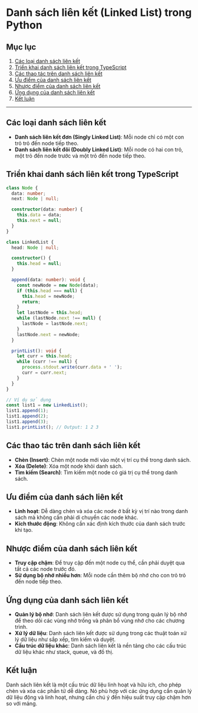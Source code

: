 # Danh sách liên kết (Linked List) trong Python

## Mục lục

1. [Các loại danh sách liên kết](#Các-loại-danh-sách-liên-kết)
2. [Triển khai danh sách liên kết trong TypeScript](#Triển-khai-danh-sách-liên-kết-trong-TypeScript)
3. [Các thao tác trên danh sách liên kết](#Các-thao-tác-trên-danh-sách-liên-kết)
4. [Ưu điểm của danh sách liên kết](#Ưu-điểm-của-danh-sách-liên-kết)
5. [Nhược điểm của danh sách liên kết](#Nhược-điểm-của-danh-sách-liên-kết)
6. [Ứng dụng của danh sách liên kết](#Ứng-dụng-của-danh-sách-liên-kết)
7. [Kết luận](#Kết-luận)

---

## Các loại danh sách liên kết

- **Danh sách liên kết đơn (Singly Linked List)**: Mỗi node chỉ có một con trỏ trỏ đến node tiếp theo.
- **Danh sách liên kết đôi (Doubly Linked List)**: Mỗi node có hai con trỏ, một trỏ đến node trước và một trỏ đến node tiếp theo.

## Triển khai danh sách liên kết trong TypeScript

```typescript
class Node {
  data: number;
  next: Node | null;

  constructor(data: number) {
    this.data = data;
    this.next = null;
  }
}

class LinkedList {
  head: Node | null;

  constructor() {
    this.head = null;
  }

  append(data: number): void {
    const newNode = new Node(data);
    if (this.head === null) {
      this.head = newNode;
      return;
    }
    let lastNode = this.head;
    while (lastNode.next !== null) {
      lastNode = lastNode.next;
    }
    lastNode.next = newNode;
  }

  printList(): void {
    let curr = this.head;
    while (curr !== null) {
      process.stdout.write(curr.data + ' ');
      curr = curr.next;
    }
  }
}

// Ví dụ sử dụng
const list1 = new LinkedList();
list1.append(1);
list1.append(2);
list1.append(3);
list1.printList(); // Output: 1 2 3
```

## Các thao tác trên danh sách liên kết

- **Chèn (Insert)**: Chèn một node mới vào một vị trí cụ thể trong danh sách.
- **Xóa (Delete)**: Xóa một node khỏi danh sách.
- **Tìm kiếm (Search)**: Tìm kiếm một node có giá trị cụ thể trong danh sách.

## Ưu điểm của danh sách liên kết

- **Linh hoạt**: Dễ dàng chèn và xóa các node ở bất kỳ vị trí nào trong danh sách mà không cần phải di chuyển các node khác.
- **Kích thước động**: Không cần xác định kích thước của danh sách trước khi tạo.

## Nhược điểm của danh sách liên kết

- **Truy cập chậm**: Để truy cập đến một node cụ thể, cần phải duyệt qua tất cả các node trước đó.
- **Sử dụng bộ nhớ nhiều hơn**: Mỗi node cần thêm bộ nhớ cho con trỏ trỏ đến node tiếp theo.

## Ứng dụng của danh sách liên kết

- **Quản lý bộ nhớ**: Danh sách liên kết được sử dụng trong quản lý bộ nhớ để theo dõi các vùng nhớ trống và phân bổ vùng nhớ cho các chương trình.
- **Xử lý dữ liệu**: Danh sách liên kết được sử dụng trong các thuật toán xử lý dữ liệu như sắp xếp, tìm kiếm và duyệt.
- **Cấu trúc dữ liệu khác**: Danh sách liên kết là nền tảng cho các cấu trúc dữ liệu khác như stack, queue, và đồ thị.

## Kết luận

Danh sách liên kết là một cấu trúc dữ liệu linh hoạt và hữu ích, cho phép chèn và xóa các phần tử dễ dàng. Nó phù hợp với các ứng dụng cần quản lý dữ liệu động và linh hoạt, nhưng cần chú ý đến hiệu suất truy cập chậm hơn so với mảng.
